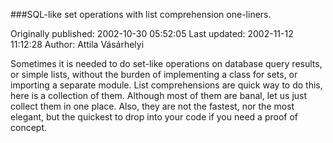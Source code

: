 ###SQL-like set operations with list comprehension one-liners.

Originally published: 2002-10-30 05:52:05
Last updated: 2002-11-12 11:12:28
Author: Attila Vásárhelyi

Sometimes it is needed to do set-like operations on database query results, or simple lists, without the burden of implementing a class for sets, or importing a separate module. List comprehensions are quick way to do this, here is a collection of them. Although most of them are banal, let us just collect them in one place. Also, they are not the fastest, nor the most elegant, but the quickest to drop into your code if you need a proof of concept.
